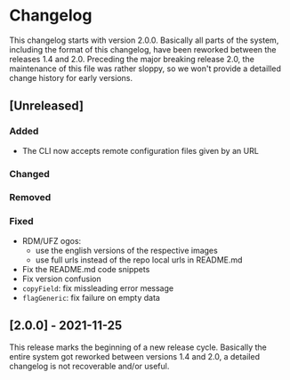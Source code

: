 # Changelog

This changelog starts with version 2.0.0. Basically all parts of the system, including the format of this changelog, have been reworked between the releases 1.4 and 2.0. Preceding the major breaking release 2.0, the maintenance of this file was rather sloppy, so we won't provide a detailled change history for early versions.


## [Unreleased]
### Added
- The CLI now accepts remote configuration files given by an URL
### Changed
### Removed
### Fixed
- RDM/UFZ ogos:
  - use the english versions of the respective images
  - use full urls instead of the repo local urls in README.md
- Fix the README.md code snippets
- Fix version confusion
- `copyField`: fix missleading error message
- `flagGeneric`: fix failure on empty data

## [2.0.0] - 2021-11-25
This release marks the beginning of a new release cycle. Basically the entire system got reworked between versions 1.4 and 2.0, a detailed changelog is not recoverable and/or useful.
